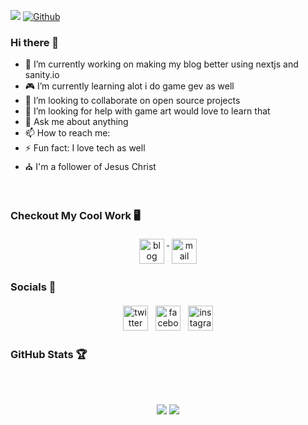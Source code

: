 ![](https://visitor-badge.laobi.icu/badge?page_id=cazterk.cazterk) [![Github](https://img.shields.io/github/followers/cazterk?label=Follow&style=social)](https://github.com/CharalambosIoannou)

### Hi there 👋

- 🔭 I’m currently working on making my blog better using nextjs and sanity.io
- 🎮 I’m currently learning alot i do game gev as well 
- 👯 I’m looking to collaborate on open source projects
- 🤔 I’m looking for help with game art would love to learn that
- 💬 Ask me about anything
- 📫 How to reach me: 
- ⚡ Fun fact: I love tech as well
- ⛪ I'm a follower of Jesus Christ 
<br />

### Checkout My Cool Work 🖥️
<p align="center">
 <a target="_blank" href="http://terklog.com/"  rel="noopener noreferrer"> <img src="https://cdn.jsdelivr.net/npm/simple-icons@v3/icons/blogger.svg" alt="blog" height="40" style="vertical-align:top; margin:4px"> </a>
 <a href="mailto:zcephas2@gmail.com"> <img src="https://cdn.jsdelivr.net/npm/simple-icons@v3/icons/gmail.svg" alt="mail" height="40" style="vertical-align:top; margin:4px"></a>
</p>

### Socials 💬
<p align="center">
 <a href="https://twitter.com/cazterk" target="_blank" rel="noopener noreferrer"> <img src="https://cdn.jsdelivr.net/npm/simple-icons@v3/icons/twitter.svg" alt="twitter" height="40" style="vertical-align:top; margin:4px"></a>
  <a href="https://facebook.com/cazterk" target="_blank" rel="noopener noreferrer"> <img src="https://cdn.jsdelivr.net/npm/simple-icons@v3/icons/facebook.svg" alt="facebook" height="40" style="vertical-align:top; margin:4px"></a>
   <a href="https://web.facebook.com/cazterk" target="_blank" rel="noopener noreferrer"> <img src="https://cdn.jsdelivr.net/npm/simple-icons@v3/icons/instagram.svg" alt="instagram" height="40" style="vertical-align:top; margin:4px"></a>
</p>

### GitHub Stats 🏆
<br />
<p align="center" >
      <br/>
     <img src="https://github-readme-stats.vercel.app/api/top-langs/?username=cazterk&theme=dark&layout=compact">                                                                         <span>
<img src="https://github-readme-stats.vercel.app/api?username=cazterk&show_icons=true&theme=dark&layout=compact">
</span>                             
</p >



